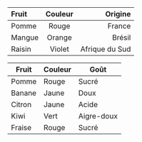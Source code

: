 | Fruit     | Couleur     | Origine       |
|:----------|:-----------:|--------------:|
| Pomme     | Rouge       | France        |
| Mangue    | Orange      | Brésil        |
| Raisin    | Violet      | Afrique du Sud|


| Fruit     | Couleur| Goût|
|-----------|-------------|-------------|
| Pomme     | Rouge   | Sucré       |
| Banane    | Jaune       | Doux        |
| Citron    | Jaune       | Acide       |
| Kiwi      | Vert        | Aigre-doux  |
| Fraise    | Rouge       | Sucré       |
